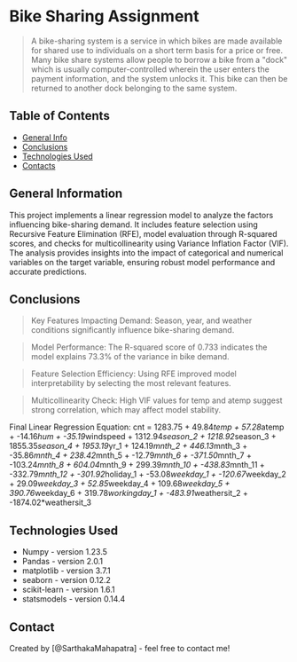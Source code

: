 # Bike Sharing Assignment
> A bike-sharing system is a service in which bikes are made available for shared use to individuals on a short term basis for a price or free. Many bike share systems allow people to borrow a bike from a "dock" which is usually computer-controlled wherein the user enters the payment information, and the system unlocks it. This bike can then be returned to another dock belonging to the same system.


## Table of Contents
* [General Info](#general-information)
* [Conclusions](#conclusions)
* [Technologies Used](#technologies-used)
* [Contacts](#contacts)

<!-- You can include any other section that is pertinent to your problem -->

## General Information
This project implements a linear regression model to analyze the factors influencing bike-sharing demand. It includes feature selection using Recursive Feature Elimination (RFE), model evaluation through R-squared scores, and checks for multicollinearity using Variance Inflation Factor (VIF). The analysis provides insights into the impact of categorical and numerical variables on the target variable, ensuring robust model performance and accurate predictions.

<!-- You don't have to answer all the questions - just the ones relevant to your project. -->

## Conclusions
>Key Features Impacting Demand: Season, year, and weather conditions significantly influence bike-sharing demand.

>Model Performance: The R-squared score of 0.733 indicates the model explains 73.3% of the variance in bike demand.

>Feature Selection Efficiency: Using RFE improved model interpretability by selecting the most relevant features.

>Multicollinearity Check: High VIF values for temp and atemp suggest strong correlation, which may affect model stability.

Final Linear Regression Equation:
cnt = 1283.75 + 49.84*temp + 57.28*atemp + -14.16*hum + -35.19*windspeed + 1312.94*season_2 + 1218.92*season_3 + 1855.35*season_4 + 1953.19*yr_1 + 124.19*mnth_2 + 446.13*mnth_3 + -35.86*mnth_4 + 238.42*mnth_5 + -12.79*mnth_6 + -371.50*mnth_7 + -103.24*mnth_8 + 604.04*mnth_9 + 299.39*mnth_10 + -438.83*mnth_11 + -332.79*mnth_12 + -301.92*holiday_1 + -53.08*weekday_1 + -120.67*weekday_2 + 29.09*weekday_3 + 52.85*weekday_4 + 109.68*weekday_5 + 390.76*weekday_6 + 319.78*workingday_1 + -483.91*weathersit_2 + -1874.02*weathersit_3


## Technologies Used
- Numpy - version 1.23.5
- Pandas - version 2.0.1
- matplotlib - version 3.7.1
- seaborn - version 0.12.2
- scikit-learn - version 1.6.1
- statsmodels - version 0.14.4


## Contact
Created by [@SarthakaMahapatra] - feel free to contact me!


<!-- Optional -->
<!-- ## License -->
<!-- This project is open source and available under the [... License](). -->

<!-- You don't have to include all sections - just the one's relevant to your project -->

